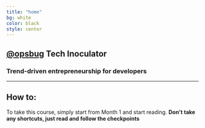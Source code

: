 ```yaml
---
title: "home"
bg: white
color: black
style: center
---
```


## **[@opsbug](https://twitter.com/OpsBug) Tech Inoculator**

<i class="fa fa-code fa-5x" style="color: rgb(214, 69, 65)"></i>   <i class="fa fa-arrow-circle-right fa-5x" style="color: rgb(65, 131, 215)"></i>  <i class="fa fa-flask fa-5x" style="color: rgb(38, 166, 91)"></i>  

### **Trend-driven entrepreneurship for developers**

---

## How to:

To take this course, simply start from Month 1 and start reading. **Don't take any shortcuts, just read and follow the checkpoints** 
